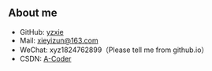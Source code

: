 ## About me
* GitHub: [yzxie](https://github.com/yzxie)
* Mail: xieyizun@163.com
* WeChat: xyz1824762899（Please tell me from github.io）
* CSDN: [A-Coder](https://me.csdn.net/u010013573)